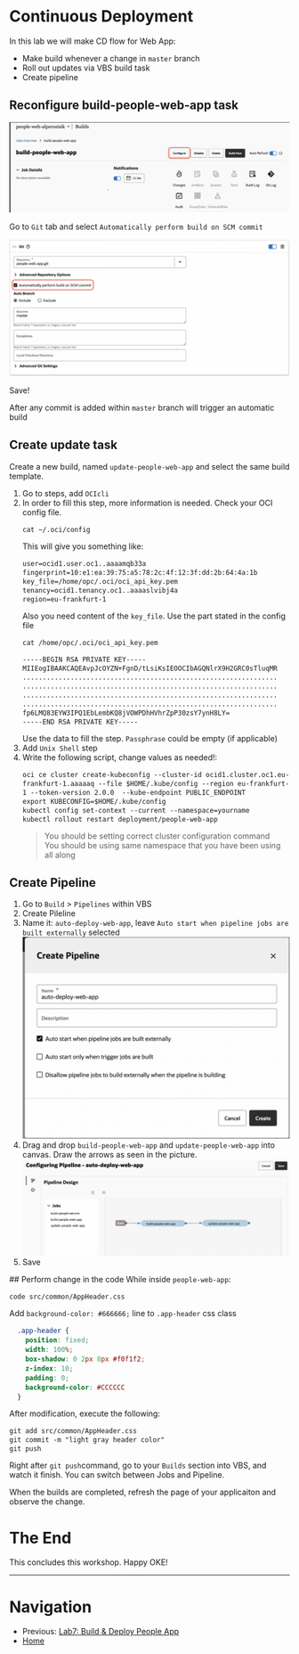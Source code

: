 # Continuous Deployment
In this lab we will make CD flow for Web App:
- Make build whenever a change in `master` branch
- Roll out updates via VBS build task
- Create pipeline

## Reconfigure build-people-web-app task
![Reconfigure build-people-web-app](./images/8-configure-build.png)

Go to `Git` tab and select `Automatically perform build on SCM commit`

![Automatically perform build on SCM commit](./images/8-automatically-perform-build-on-scm-commit.png)

Save!

After any commit is added within `master` branch will trigger an automatic build

## Create update task
Create a new build, named `update-people-web-app` and select the same build template.

1. Go to steps, add `OCIcli`
2. In order to fill this step, more information is needed. Check your OCI config file.
    ```shell
    cat ~/.oci/config
    ```
    This will give you something like:
    ```
    user=ocid1.user.oc1..aaaamqb33a
    fingerprint=10:e1:ea:39:75:a5:78:2c:4f:12:3f:dd:2b:64:4a:1b
    key_file=/home/opc/.oci/oci_api_key.pem
    tenancy=ocid1.tenancy.oc1..aaaaslvibj4a
    region=eu-frankfurt-1
    ```
    Also you need content of the `key_file`. Use the part stated in the config file
    ```shell
    cat /home/opc/.oci/oci_api_key.pem
    ```
    ```
    -----BEGIN RSA PRIVATE KEY-----
    MIIEogIBAAKCAQEAvpJcOYZN+FgnD/tLsiKsIEOOCIbAGQNlrX9H2GRC0sTluqMR
    ................................................................
    ................................................................
    ................................................................
    ................................................................
    fp6LMQ83EYW3IPQ1EbLembKQ8jVOWPDhHVhrZpP30zsY7ynH8LY=
    -----END RSA PRIVATE KEY-----
    ```
    Use the data to fill the step. `Passphrase` could be empty (if applicable)
3. Add `Unix Shell` step
4. Write the following script, change values as needed!:
    ```shell
    oci ce cluster create-kubeconfig --cluster-id ocid1.cluster.oc1.eu-frankfurt-1.aaaaaq --file $HOME/.kube/config --region eu-frankfurt-1 --token-version 2.0.0  --kube-endpoint PUBLIC_ENDPOINT
    export KUBECONFIG=$HOME/.kube/config
    kubectl config set-context --current --namespace=yourname
    kubectl rollout restart deployment/people-web-app
    ```
    > You should be setting correct cluster configuration command  
    > You should be using same namespace that you have been using all along

## Create Pipeline
1. Go to `Build` > `Pipelines` within VBS
2. Create Pileline
3. Name it: `auto-deploy-web-app`, leave `Auto start when pipeline jobs are built externally` selected  
   ![Create Pipeline](./images/8-create-pipeline.png)
4. Drag and drop `build-people-web-app` and `update-people-web-app` into canvas. Draw the arrows as seen in the picture.  
   ![Pipeline flow](./images/8-pipeline-flow.png)
5. Save

## Perform change in the code
While inside `people-web-app`:
```shell
code src/common/AppHeader.css
```
Add `background-color: #666666;` line to `.app-header` css class
```css
  .app-header {
    position: fixed;
    width: 100%;
    box-shadow: 0 2px 8px #f0f1f2;
    z-index: 10;
    padding: 0;
    background-color: #CCCCCC
  }
```
After modification, execute the following:
```shell
git add src/common/AppHeader.css
git commit -m "light gray header color"
git push
```

Right after `git push`command, go to your `Builds` section into VBS, and watch it finish. You can switch between Jobs and Pipeline.

When the builds are completed, refresh the page of your applicaiton and observe the change.

# The End
This concludes this workshop. Happy OKE!

---
# Navigation
- Previous: [Lab7: Build & Deploy People App](./Lab7-Build-Deploy-People-App.md)
- [Home](./README.md)
